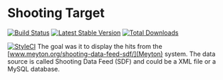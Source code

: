 Shooting Target
===============

[![Build Status](https://travis-ci.org/patrickbussmann/shooting-target.svg?branch=master)](https://travis-ci.org/patrickbussmann/shooting-target)
[![Latest Stable Version](https://poser.pugx.org/patrickbussmann/shooting-target/v/stable.png)](https://packagist.org/packages/patrickbussmann/shooting-target)
[![Total Downloads](https://poser.pugx.org/patrickbussmann/shooting-target/downloads.png)](https://packagist.org/packages/patrickbussmann/shooting-target)

[![StyleCI](https://styleci.io/repos/100169534/shield?branch=master)](https://styleci.io/repos/100169534)
The goal was it to display the hits from the [www.meyton.org/shooting-data-feed-sdf/](Meyton) system.
The data source is called Shooting Data Feed (SDF) and could be a XML file or a MySQL database.
